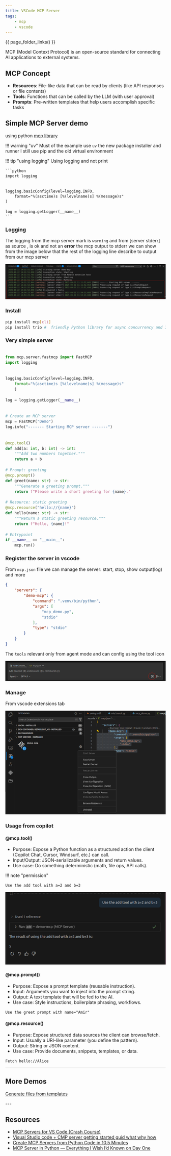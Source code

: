 ```yaml
---
title: VSCode MCP Server
tags:
    - mcp
    - vscode
---
```

{{ page_folder_links() }}

MCP (Model Context Protocol) is an open-source standard for connecting AI applications to external systems.


## MCP Concept

- **Resources**: File-like data that can be read by clients (like API responses or file contents)
- **Tools**: Functions that can be called by the LLM (with user approval)
- **Prompts**: Pre-written templates that help users accomplish specific tasks


## Simple MCP Server demo
using python [mcp library](https://github.com/modelcontextprotocol/python-sdk)

!!! warning "uv"
    Must of the example use `uv` the new package installer and runner
    I still use pip and the old virtual environment
     

!!! tip "using logging"
    Using logging and not print

    ```python
    import logging


    logging.basicConfig(level=logging.INFO,
        format="%(asctime)s [%(levelname)s] %(message)s"
    )

    log = logging.getLogger(__name__)
    ```


### Logging
The logging from the mcp server mark is `warning` and from [server stderr] as source , is ok and not an **error** the mcp output to stderr we can show from the image below that the rest of the logging line describe to output from our mcp server


![alt text](images/vscode_mcp_output.png)



### Install
```bash
pip install mcp[cli]
pip install trio #  friendly Python library for async concurrency and I/O
```

### Very simple server

```python

from mcp.server.fastmcp import FastMCP
import logging


logging.basicConfig(level=logging.INFO,
    format="%(asctime)s [%(levelname)s] %(message)s"
    )

log = logging.getLogger(__name__)


# Create an MCP server
mcp = FastMCP("Demo")
log.info("------- Starting MCP server -------")


@mcp.tool()
def add(a: int, b: int) -> int:
    """Add two numbers together."""
    return a + b

# Prompt: greeting
@mcp.prompt()
def greet(name: str) -> str:
    """Generate a greeting prompt."""
    return f"Please write a short greeting for {name}."

# Resource: static greeting
@mcp.resource("hello://{name}")
def hello(name: str) -> str:
    """Return a static greeting resource."""
    return f"Hello, {name}!"

# Entrypoint
if __name__ == "__main__":
    mcp.run()
```


### Register the server in vscode
From `mcp.json` file we can manage the server: start, stop, show output(log) and more
```json title="mcp.json"
{
    "servers": {
        "demo-mcp": {
            "command": ".venv/bin/python",
            "args": [
                "mcp_demo.py",
                "stdio"
            ],
            "type": "stdio"
        }
    }
}
```

The `tools` relevant only from agent mode and can config using the tool icon

![alt text](images/agent_tools.png)

### Manage
From vscode extensions tab

![alt text](images/vscode_mcp_server_extensions.png)

### Usage from copilot

#### @mcp.tool()
- Purpose: Expose a Python function as a structured action the client (Copilot Chat, Cursor, Windsurf, etc.) can call.
- Input/Output: JSON-serializable arguments and return values.
- Use case: Do something deterministic (math, file ops, API calls).

!!! note "permission"

     
```title="agent mode"
Use the add tool with a=2 and b=3
```

![alt text](images/tool.png)

#### @mcp.prompt()
- Purpose: Expose a prompt template (reusable instruction).
- Input: Arguments you want to inject into the prompt string.
- Output: A text template that will be fed to the AI.
- Use case: Style instructions, boilerplate phrasing, workflows.


```
Use the greet prompt with name="Amir"
```

#### @mcp.resource()
- Purpose: Expose structured data sources the client can browse/fetch.
- Input: Usually a URI-like parameter (you define the pattern).
- Output: String or JSON content.
- Use case: Provide documents, snippets, templates, or data.


```
Fetch hello://Alice
```

---

## More Demos

<div class="grid-container">
    <div class="grid-item">
        <a href="generate_files">
        <p>Generate files from templates</p>
        </a>
    </div>
    <div class="grid-item">
    <a href="">
        <p></p>
        </a>
    </div>
    <div class="grid-item">
        <a href="">
        <p></p>
        </a>
    </div>
</div>
---

## Resources

- [MCP Servers for VS Code (Crash Course)](https://www.youtube.com/watch?v=Dklv1DkYgK8)
- [Visual Studio code + CMP server getting started guid what why how](https://youtu.be/iS25RFups4A)
- [Create MCP Servers from Python Code in 10.5 Minutes](https://youtu.be/2hwrxAbw-9Y)
- [MCP Server in Python — Everything I Wish I’d Known on Day One](https://www.digitalocean.com/community/tutorials/mcp-server-python)